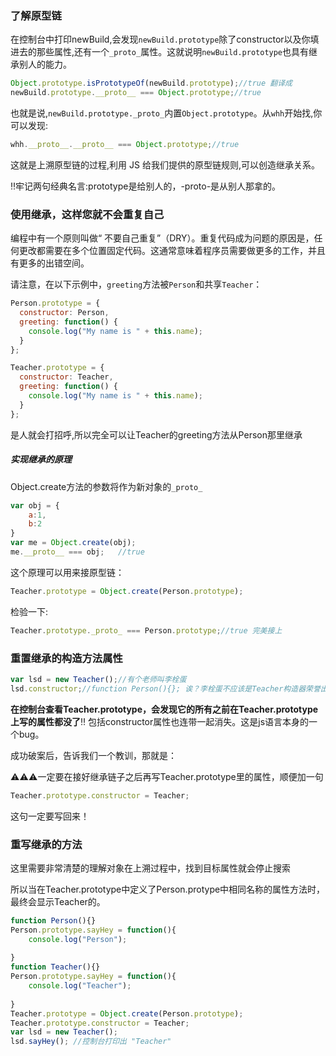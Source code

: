 ### 了解原型链

在控制台中打印newBuild,会发现`newBuild.prototype`除了constructor以及你填进去的那些属性,还有一个`_proto_`属性。这就说明`newBuild.prototype`也具有继承别人的能力。

```js
Object.prototype.isPrototypeOf(newBuild.prototype);//true 翻译成 
newBuild.prototype.__proto__ === Object.prototype;//true
```

也就是说,`newBuild.prototype._proto_`内置`Object.prototype`。从`whh`开始找,你可以发现:

```js
whh.__proto__.__proto__ === Object.prototype;//true
```

这就是上溯原型链的过程,利用 JS 给我们提供的原型链规则,可以创造继承关系。

‼️牢记两句经典名言:prototype是给别人的，-proto-是从别人那拿的。

### 使用继承，这样您就不会重复自己

编程中有一个原则叫做“ 不要自己重复”（DRY）。重复代码成为问题的原因是，任何更改都需要在多个位置固定代码。这通常意味着程序员需要做更多的工作，并且有更多的出错空间。

请注意，在以下示例中，`greeting`方法被`Person`和共享`Teacher`：

```js
Person.prototype = {
  constructor: Person,
  greeting: function() {
    console.log("My name is " + this.name);
  }
};

Teacher.prototype = {
  constructor: Teacher,
  greeting: function() {
    console.log("My name is " + this.name);
  }
};
```

是人就会打招呼,所以完全可以让Teacher的greeting方法从Person那里继承

##### 实现继承的原理

Object.create方法的参数将作为新对象的`_proto_`

```js
var obj = {
    a:1,
    b:2
}
var me = Object.create(obj);
me.__proto__ === obj;	//true
```

这个原理可以用来接原型链：

```js
Teacher.prototype = Object.create(Person.prototype);
```

检验一下:

```js
Teacher.prototype._proto_ === Person.prototype;//true 完美接上
```

### 重置继承的构造方法属性

```js
var lsd = new Teacher();//有个老师叫李栓蛋
lsd.constructor;//function Person(){}; 诶？李栓蛋不应该是Teacher构造器荣誉出品的么？怎么成Person了？
```

**在控制台查看Teacher.prototype，会发现它的所有之前在Teacher.prototype上写的属性都没了**‼️ 包括constructor属性也连带一起消失。这是js语言本身的一个bug。

成功破案后，告诉我们一个教训，那就是：

⚠️⚠️⚠️一定要在接好继承链子之后再写Teacher.prototype里的属性，顺便加一句

```js
Teacher.prototype.constructor = Teacher;
```

这句一定要写回来！

### 重写继承的方法

这里需要非常清楚的理解对象在上溯过程中，找到目标属性就会停止搜索

所以当在Teacher.prototype中定义了Person.protype中相同名称的属性方法时，最终会显示Teacher的。

```js
function Person(){}
Person.prototype.sayHey = function(){
    console.log("Person");
    
}
function Teacher(){}
Person.prototype.sayHey = function(){
    console.log("Teacher");
    
}
Teacher.prototype = Object.create(Person.prototype);
Teacher.prototype.constructor = Teacher;
var lsd = new Teacher();
lsd.sayHey(); //控制台打印出 "Teacher"
```



